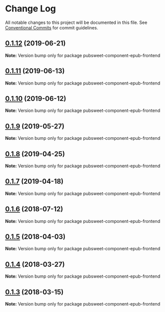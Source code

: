 # Change Log

All notable changes to this project will be documented in this file.
See [Conventional Commits](https://conventionalcommits.org) for commit guidelines.

## [0.1.12](https://gitlab.coko.foundation/pubsweet/pubsweet/compare/pubsweet-component-epub-frontend@0.1.11...pubsweet-component-epub-frontend@0.1.12) (2019-06-21)

**Note:** Version bump only for package pubsweet-component-epub-frontend





## [0.1.11](https://gitlab.coko.foundation/pubsweet/pubsweet/compare/pubsweet-component-epub-frontend@0.1.10...pubsweet-component-epub-frontend@0.1.11) (2019-06-13)

**Note:** Version bump only for package pubsweet-component-epub-frontend





## [0.1.10](https://gitlab.coko.foundation/pubsweet/pubsweet/compare/pubsweet-component-epub-frontend@0.1.9...pubsweet-component-epub-frontend@0.1.10) (2019-06-12)

**Note:** Version bump only for package pubsweet-component-epub-frontend





## [0.1.9](https://gitlab.coko.foundation/pubsweet/pubsweet/compare/pubsweet-component-epub-frontend@0.1.8...pubsweet-component-epub-frontend@0.1.9) (2019-05-27)

**Note:** Version bump only for package pubsweet-component-epub-frontend





## [0.1.8](https://gitlab.coko.foundation/pubsweet/pubsweet/compare/pubsweet-component-epub-frontend@0.1.7...pubsweet-component-epub-frontend@0.1.8) (2019-04-25)

**Note:** Version bump only for package pubsweet-component-epub-frontend





## [0.1.7](https://gitlab.coko.foundation/pubsweet/pubsweet/compare/pubsweet-component-epub-frontend@0.1.6...pubsweet-component-epub-frontend@0.1.7) (2019-04-18)

**Note:** Version bump only for package pubsweet-component-epub-frontend





<a name="0.1.6"></a>
## [0.1.6](https://gitlab.coko.foundation/pubsweet/pubsweet/compare/pubsweet-component-epub-frontend@0.1.5...pubsweet-component-epub-frontend@0.1.6) (2018-07-12)




**Note:** Version bump only for package pubsweet-component-epub-frontend

<a name="0.1.5"></a>
## [0.1.5](https://gitlab.coko.foundation/pubsweet/pubsweet/compare/pubsweet-component-epub-frontend@0.1.4...pubsweet-component-epub-frontend@0.1.5) (2018-04-03)




**Note:** Version bump only for package pubsweet-component-epub-frontend

<a name="0.1.4"></a>
## [0.1.4](https://gitlab.coko.foundation/pubsweet/pubsweet/compare/pubsweet-component-epub-frontend@0.1.3...pubsweet-component-epub-frontend@0.1.4) (2018-03-27)




**Note:** Version bump only for package pubsweet-component-epub-frontend

<a name="0.1.3"></a>
## [0.1.3](https://gitlab.coko.foundation/pubsweet/pubsweet/compare/pubsweet-component-epub-frontend@0.1.2...pubsweet-component-epub-frontend@0.1.3) (2018-03-15)




**Note:** Version bump only for package pubsweet-component-epub-frontend
